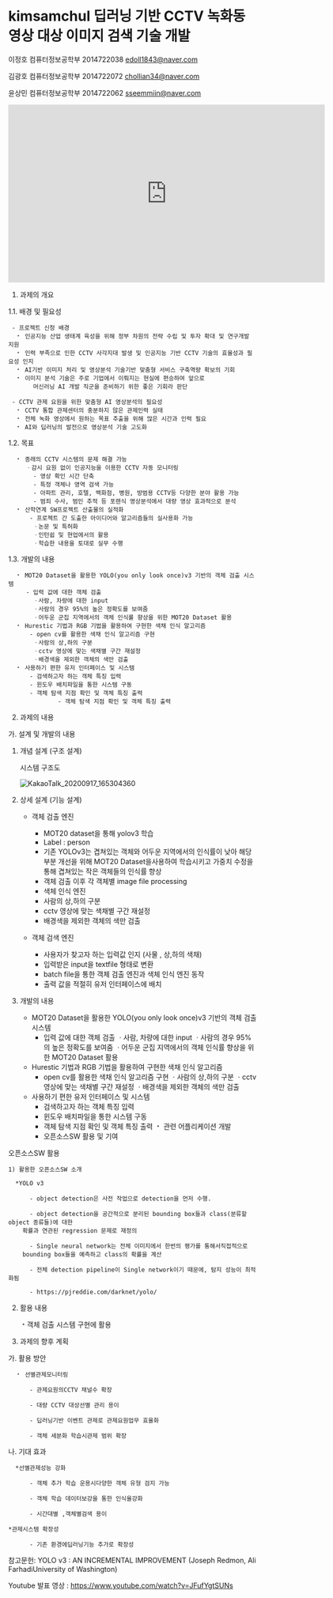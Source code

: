 # kimsamchul 딥러닝 기반 CCTV 녹화동영상 대상 이미지 검색 기술 개발

이정호
컴퓨터정보공학부
2014722038
edoll1843@naver.com

김광호
컴퓨터정보공학부
2014722072
chollian34@naver.com

윤상민
컴퓨터정보공학부
2014722062
sseemmiin@naver.com

<iframe width="640" height="360" src="https://www.youtube.com/watch?v=JFufYgtSUNs" frameborder="0" gesture="media" allowfullscreen=""></iframe>

1. 과제의 개요
 
1.1. 배경 및 필요성

	 - 프로젝트 신청 배경 
	  ﹡ 인공지능 산업 생태계 육성을 위해 정부 차원의 전략 수립 및 투자 확대 및 연구개발 지원
	  ﹡ 인력 부족으로 인한 CCTV 사각지대 발생 및 인공지능 기반 CCTV 기술의 효율성과 필요성 인지
	  ﹡ AI기반 이미지 처리 및 영상분석 기술기반 맞춤형 서비스 구축역량 확보의 기회
	  ﹡ 이미지 분석 기술은 주로 기업에서 이뤄지는 현실에 편승하여 앞으로 
	       머신러닝 AI 개발 직군을 준비하기 위한 좋은 기회라 판단

	 - CCTV 관제 요원을 위한 맞춤형 AI 영상분석의 필요성
	  ﹡ CCTV 통합 관제센터의 충분하지 않은 관제인력 실태
	  ﹡ 전체 녹화 영상에서 원하는 목표 추출을 위해 많은 시간과 인력 필요
	  ﹡ AI와 딥러닝의 발전으로 영상분석 기술 고도화

1.2. 목표

	  ﹡ 종래의 CCTV 시스템의 문제 해결 가능
	     ㆍ감시 요원 없이 인공지능을 이용한 CCTV 자동 모니터링
	       - 영상 확인 시간 단축
	       - 특정 객체나 영역 검색 가능
	       - 아파트 관리, 호텔, 백화점, 병원, 방범용 CCTV등 다양한 분야 활용 가능 
	       - 범죄 수사, 범인 추적 등 포렌식 영상분석에서 대량 영상 효과적으로 분석
	  ﹡ 산학연계 SW프로젝트 산출물의 실적화
	      - 프로젝트 간 도출한 아이디어와 알고리즘들의 실사용화 가능
	       ㆍ논문 및 특허화
	       ㆍ인턴쉽 및 현업에서의 활용 
	       ㆍ학습한 내용을 토대로 실무 수행

1.3. 개발의 내용

	  ﹡ MOT20 Dataset을 활용한 YOLO(you only look once)v3 기반의 객체 검출 시스템
	     - 입력 값에 대한 객체 검출 
	       ㆍ사람, 차량에 대한 input
	       ㆍ사람의 경우 95%의 높은 정확도를 보여줌
	       ㆍ어두운 군집 지역에서의 객체 인식률 향상을 위한 MOT20 Dataset 활용
	  ﹡ Hurestic 기법과 RGB 기법을 활용하여 구현한 색채 인식 알고리즘
	      - open cv를 활용한 색채 인식 알고리즘 구현
	       ㆍ사람의 상,하의 구분
	       ㆍcctv 영상에 맞는 색채별 구간 재설정 
	       ㆍ배경색을 제외한 객체의 색만 검출
	  ﹡ 사용하기 편한 유저 인터페이스 및 시스템	 
	      - 검색하고자 하는 객체 특징 입력
	      - 윈도우 배치파일을 통한 시스템 구동
	      - 객체 탐색 지점 확인 및 객체 특징 출력
        	      - 객체 탐색 지점 확인 및 객체 특징 출력
2. 과제의 내용

가. 설계 및 개발의 내용

1) 개념 설계 (구조 설계)

    시스템 구조도
    
   ![KakaoTalk_20200917_165304360](https://user-images.githubusercontent.com/45708825/93436918-5d615000-f906-11ea-955e-3c0e47cee9b9.png)
  
  2) 상세 설계 (기능 설계)
  
  	  * 객체 검출 엔진
      
	     - MOT20 dataset을 통해 yolov3 학습
	     - Label : person
	     - 기존 YOLOv3는 겹쳐있는 객체와 어두운 지역에서의 인식률이 낮아 해당 부분 개선을 위해 MOT20 Dataset을사용하여 학습시키고 가중치 수정을 통해 겹쳐있는 작은 객체들의 인식률 향상
	     - 객체 검출 이후 각 객체별 image file processing

 	    * 색체 인식 엔진
    
	     - 사람의 상,하의 구분
	     - cctv 영상에 맞는 색채별 구간 재설정 
	     - 배경색을 제외한 객체의 색만 검출
       
  	  * 객체 검색 엔진
    
	     - 사용자가 찾고자 하는 입력값 인지 (사물 , 상,하의 색채)
	     - 입력받은 input을 textfile 형태로 변환
	     - batch file을 통한 객체 검출 엔진과 색체 인식 엔진 동작
	     - 출력 값을 적절히 유저 인터페이스에 배치


3) 개발의 내용
  	  * MOT20 Dataset을 활용한 YOLO(you only look once)v3 기반의 객체 검출 시스템
	     - 입력 값에 대한 객체 검출 
	       ㆍ사람, 차량에 대한 input
	       ㆍ사람의 경우 95%의 높은 정확도를 보여줌
	       ㆍ어두운 군집 지역에서의 객체 인식률 향상을 위한 MOT20 Dataset 활용
	  * Hurestic 기법과 RGB 기법을 활용하여 구현한 색채 인식 알고리즘
	      - open cv를 활용한 색채 인식 알고리즘 구현
	       ㆍ사람의 상,하의 구분
	       ㆍcctv 영상에 맞는 색채별 구간 재설정 
	       ㆍ배경색을 제외한 객체의 색만 검출
	  * 사용하기 편한 유저 인터페이스 및 시스템	 
	      - 검색하고자 하는 객체 특징 입력
	      - 윈도우 배치파일을 통한 시스템 구동
	      - 객체 탐색 지점 확인 및 객체 특징 출력
         	  ﹡ 관련 어플리케이션 개발
        - 오픈소스SW 활용 및 기여

 오픈소스SW 활용
 
	1) 활용한 오픈소스SW 소개
  
	  *YOLO v3
    
	      - object detection은 사전 작업으로 detection을 먼저 수행.
    
	      - object detection을 공간적으로 분리된 bounding box들과 class(분류할object 종류들)에 대한 
		확률과 연관된 regression 문제로 재정의
    
	      - Single neural network는 전체 이미지에서 한번의 평가를 통해서직접적으로
		bounding box들을 예측하고 class의 확률을 계산
    
	      - 전체 detection pipeline이 Single network이기 때문에, 탐지 성능이 최적화됨
        
	      - https://pjreddie.com/darknet/yolo/	 

2) 활용 내용

	  ﹡객체 검출 시스템 구현에 활용

3. 과제의 향후 계획

가. 활용 방안

	  ﹡ 선별관제모니터링 
    
	      - 관제요원의CCTV 채널수 확장
        
	      - 대량 CCTV 대상선별 관리 용이
        
	      - 딥러닝기반 이벤트 관제로 관제요원업무 효율화
        
	      - 객체 세분화 학습시관제 범위 확장

나. 기대 효과

	  *선별관제성능 강화
    
	      - 객체 추가 학습 운용시다양한 객체 유형 검지 가능
        
	      - 객체 학습 데이터보강을 통한 인식율강화
        
	      - 시간대별 ,객체별검색 용이
        
    *관제시스템 확장성

	      - 기존 환경에딥러닝기능 추가로 확장성

  참고문헌: 
	YOLO v3 : AN INCREMENTAL IMPROVEMENT (Joseph Redmon, Ali FarhadiUniversity 	of Washington)
	
  Youtube 발표 영상 : https://www.youtube.com/watch?v=JFufYgtSUNs

